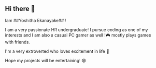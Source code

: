 ## Hi there 👋

Iam ##Yoshitha Ekanayake## !

I am a very passionate HR undergraduate! I pursue coding as one of my interests and I am also a casual PC gamer as well !🎮 mostly plays games with friends.

I'm a very extroverted who loves excitement in life 🤠

Hope my projects will be entertaining! 😎
